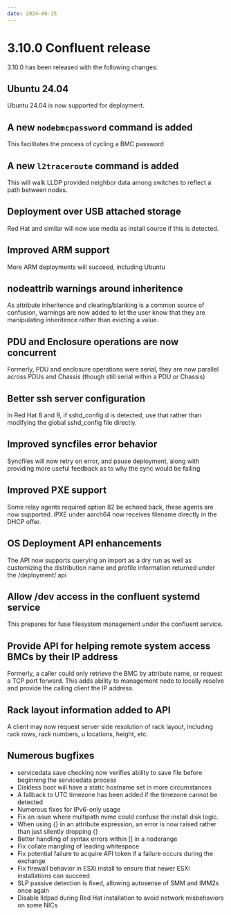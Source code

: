 ```yaml
---
date: 2024-06-15
---
```


# 3.10.0 Confluent release

3.10.0 has been released with the following changes:
<!-- more -->

## Ubuntu 24.04

Ubuntu 24.04 is now supported for deployment.

## A new `nodebmcpassword` command is added

This facilitates the process of cycling a BMC password

## A new `l2traceroute` command is added

This will walk LLDP provided neighbor data among switches to reflect a path between nodes.

## Deployment over USB attached storage

Red Hat and similar will now use media as install source if this is detected.

## Improved ARM support

More ARM deployments will succeed, including Ubuntu

## nodeattrib warnings around inheritence

As attribute inheritence and clearing/blanking is a common source of confusion, warnings are now added to let the
user know that they are manipulating inheritence rather than evicting a value.

## PDU and Enclosure operations are now concurrent

Formerly, PDU and enclosure operations were serial, they are now parallel across PDUs and Chassis (though still serial within a PDU or Chassis)

## Better ssh server configuration

In Red Hat 8 and 9, if sshd_config.d is detected, use that rather than modifying the global sshd_config file directly.

## Improved syncfiles error behavior

Syncfiles will now retry on error, and pause deployment, along with providing more useful feedback as to why the sync would be failing

## Improved PXE support

Some relay agents required option 82 be echoed back, these agents are now supported.  iPXE under aarch64 now receives filename directly in the
DHCP offer.

## OS Deployment API enhancements

The API now supports querying an import as a dry run as well as customizing the distribution name and profile information returned under the /deployment/ api

## Allow /dev access in the confluent systemd service

This prepares for fuse filesystem management under the confluent service.

## Provide API for helping remote system access BMCs by their IP address

Formerly, a caller could only retrieve the BMC by attribute name, or request a TCP port forward. This adds ability to management node to locally resolve and provide the calling client the IP address.

## Rack layout information added to API

A client may now request server side resolution of rack layout, including rack rows, rack numbers, u locations, height, etc.

## Numerous bugfixes

 - servicedata save checking now verifies ability to save file before beginning the servicedata process
 - Diskless boot will have a static hostname set in more circumstances
 - A fallback to UTC timezone has been added if the timezone cannot be detected
 - Numerous fixes for IPv6-only usage
 - Fix an issue where multipath nvme could confuse the install disk logic.
 - When using {} in an attribute expression, an error is now raised rather than just silently dropping {}
 - Better handling of syntax errors within [] in a noderange
 - Fix collate mangling of leading whitespace 
 - Fix potential failure to acquire API token if a failure occurs during the exchange
 - Fix firewall behavior in ESXi install to ensure that newer ESXi installations can succeed 
 - SLP passive detection is fixed, allowing autosense of SMM and IMM2s once again
 - Disable lldpad during Red Hat installation to avoid network misbehaviors on some NICs

